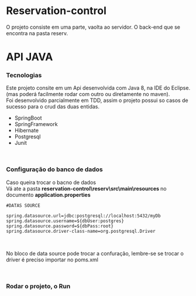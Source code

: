 # Reservation-control

O projeto consiste em uma parte, vaolta ao servidor. O back-end que se encontra na pasta reserv.
<h1>API JAVA</h1>

<h3> Tecnologias</h3>
Este projeto consite em um Api desenvolvida com Java 8, na IDE do Eclipse. (mas poderá facilmente rodar com outro ou diretamente no maven). </br >
Foi desenvolvido parcialmente em TDD, assim o projeto possui so casos de sucesso para o crud das duas entidas. 

<ul>
  <li>SpringBoot </li> 
   <li>SpringFramework </li>
   <li>Hibernate </li>
   <li>Postgresql </li>
   <li>Junit </li>
 </uL>
</br>
<h3>Configuração do banco de dados </h3>
Caso queira trocar o bacno de dados</br>
Vá ate a pasta <b> reservation-control\reserv\src\main\resources </b>
no documento <b>application.properties </b>

````
#DATAS SOURCE

spring.datasource.url=jdbc:postgresql://localhost:5432/myDb
spring.datasource.username=${dbUser:postgres}
spring.datasource.password=${dbPass:root}
spring.datasource.driver-class-name=org.postgresql.Driver
````
</br>

No bloco de data source pode trocar a confuração, lembre-se se trocar o driver é preciso importar no poms.xml

</br>

<h3> Rodar o projeto, o Run </h3>
